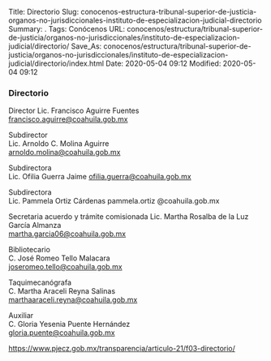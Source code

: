 Title: Directorio
Slug: conocenos-estructura-tribunal-superior-de-justicia-organos-no-jurisdiccionales-instituto-de-especializacion-judicial-directorio
Summary: .
Tags: Conócenos
URL: conocenos/estructura/tribunal-superior-de-justicia/organos-no-jurisdiccionales/instituto-de-especializacion-judicial/directorio/
Save_As: conocenos/estructura/tribunal-superior-de-justicia/organos-no-jurisdiccionales/instituto-de-especializacion-judicial/directorio/index.html
Date: 2020-05-04 09:12
Modified: 2020-05-04 09:12



### Directorio

Director
Lic. Francisco Aguirre Fuentes	 	
francisco.aguirre@coahuila.gob.mx

Subdirector		
Lic. Arnoldo C. Molina Aguirre		
arnoldo.molina@coahuila.gob.mx

Subdirectora		
Lic. Ofilia Guerra Jaime
ofilia.guerra@coahuila.gob.mx

Subdirectora		
Lic. Pammela Ortiz Cárdenas
pammela.ortiz @coahuila.gob.mx

Secretaria acuerdo y trámite comisionada
Lic. Martha Rosalba de la Luz García Almanza		
martha.garcia06@coahuila.gob.mx

Bibliotecario		
C. José Romeo Tello Malacara		
joseromeo.tello@coahuila.gob.mx

Taquimecanógrafa		
C. Martha Araceli Reyna Salinas		
marthaaraceli.reyna@coahuila.gob.mx

Auxiliar		
C. Gloria Yesenia Puente Hernández		
gloria.puente@coahuila.gob.mx



https://www.pjecz.gob.mx/transparencia/articulo-21/f03-directorio/


